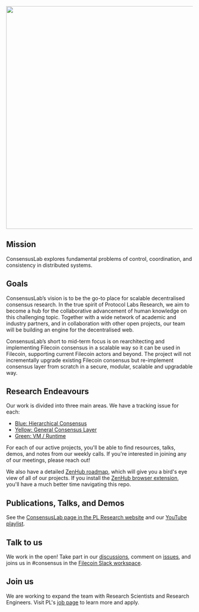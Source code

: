 <div align="center"><img src="https://user-images.githubusercontent.com/547492/172008693-6226db35-0f34-4885-941b-20cddadacad7.svg" width=600 /></div>

## Mission

ConsensusLab explores fundamental problems of control, coordination, and consistency in distributed systems.

## Goals

ConsensusLab’s vision is to be the go-to place for scalable decentralised consensus research. In the true spirit of Protocol Labs Research, we aim to become a hub for the collaborative advancement of human knowledge on this challenging topic. Together with a wide network of academic and industry partners, and in collaboration with other open projects, our team will be building an engine for the decentralised web.

ConsensusLab’s short to mid-term focus is on rearchitecting and implementing Filecoin consensus in a scalable way so it can be used in Filecoin, supporting current Filecoin actors and beyond. The project will not incrementally upgrade existing Filecoin consensus but re-implement consensus layer from scratch in a secure, modular, scalable and upgradable way.

## Research Endeavours

Our work is divided into three main areas. We have a tracking issue for each:
* [Blue: Hierarchical Consensus](https://github.com/protocol/ConsensusLab/issues/3)
* [Yellow: General Consensus Layer](https://github.com/protocol/ConsensusLab/issues/2)
* [Green: VM / Runtime](https://github.com/protocol/ConsensusLab/issues/1)

For each of our active projects, you'll be able to find resources, talks, demos, and notes from our weekly calls. If you're interested in joining any of our meetings, please reach out!

We also have a detailed [ZenHub roadmap](https://app.zenhub.com/workspaces/consensuslab-60f84a7fa2395a0011e4134c/roadmap?invite=true), which will give you a bird's eye view of all of our projects. If you install the [ZenHub browser extension](https://www.zenhub.com/extension), you'll have a much better time navigating this repo.

## Publications, Talks, and Demos

See the [ConsensusLab page in the PL Research website](https://research.protocol.ai/groups/consensuslab/) and our [YouTube playlist](https://www.youtube.com/playlist?list=PLhuBigpl7lqtqT8HLuk0mLVeG76Koa9St).

## Talk to us

We work in the open! Take part in our [discussions](https://github.com/protocol/ConsensusLab/discussions), comment on [issues](https://github.com/protocol/ConsensusLab/issues), and joins us in #consensus in the [Filecoin Slack workspace](https://filecoin.io/slack).

## Join us

We are working to expand the team with Research Scientists and Research Engineers. Visit PL's [job page](https://protocol.ai/join/) to learn more and apply.
